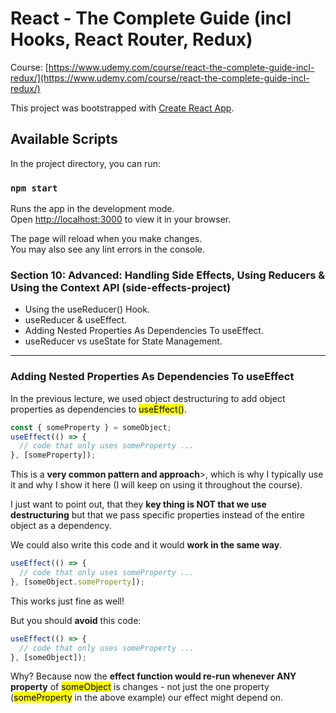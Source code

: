# React - The Complete Guide (incl Hooks, React Router, Redux)
Course: [https://www.udemy.com/course/react-the-complete-guide-incl-redux/](https://www.udemy.com/course/react-the-complete-guide-incl-redux/)

This project was bootstrapped with [Create React App](https://github.com/facebook/create-react-app).

## Available Scripts

In the project directory, you can run:

### `npm start`

Runs the app in the development mode.\
Open [http://localhost:3000](http://localhost:3000) to view it in your browser.

The page will reload when you make changes.\
You may also see any lint errors in the console.

### Section 10: Advanced: Handling Side Effects, Using Reducers & Using the Context API (side-effects-project)
- Using the useReducer() Hook.
- useReducer & useEffect.
- Adding Nested Properties As Dependencies To useEffect.
- useReducer vs useState for State Management.
---

### Adding Nested Properties As Dependencies To useEffect
In the previous lecture, we used object destructuring to add object properties as dependencies to <mark>useEffect()</mark>.
```javascript
const { someProperty } = someObject;
useEffect(() => {
  // code that only uses someProperty ...
}, [someProperty]);
```
<p>
This is a <b>very common pattern and approach</b>>, which is why I typically use it and why I show it here (I will keep on using it throughout the course).
</p>
<p>
I just want to point out, that they <b>key thing is NOT that we use destructuring</b> but that we pass specific properties instead of the entire object as a dependency.
</p>
We could also write this code and it would <b>work in the same way</b>.

```javascript
useEffect(() => {
  // code that only uses someProperty ...
}, [someObject.someProperty]);
```
This works just fine as well!

But you should **avoid** this code:
```javascript
useEffect(() => {
  // code that only uses someProperty ...
}, [someObject]);
```
Why?
Because now the **effect function would re-run whenever ANY property** of <mark>someObject</mark> is changes - not just the one property (<mark>someProperty</mark> in the above example) our effect might depend on.